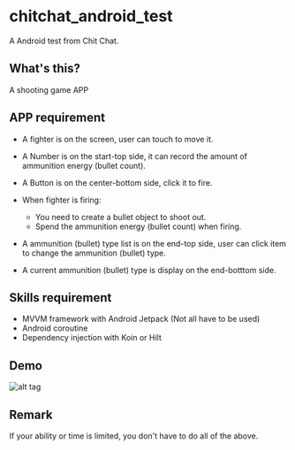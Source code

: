 # chitchat_android_test
A Android test from Chit Chat.

## What's this?
A shooting game APP

## APP requirement
- A fighter is on the screen, user can touch to move it.
- A Number is on the start-top side, it can record the amount of ammunition energy (bullet count).
- A Button is on the center-bottom side, click it to fire.
 - When fighter is firing:
   - You need to create a bullet object to shoot out.
   - Spend the ammunition energy (bullet count) when firing.

- A ammunition (bullet) type list is on the end-top side, user can click item to change the ammunition (bullet) type.
- A current ammunition (bullet) type is display on the end-botttom side.

## Skills requirement
- MVVM framework with Android Jetpack (Not all have to be used)
- Android coroutine
- Dependency injection with Koin or Hilt

## Demo
![alt tag](https://github.com/ChitChat-Luo-David/chitchat_android_test/blob/main/Fighter%20Demo.gif)

## Remark
If your ability or time is limited, you don't have to do all of the above.